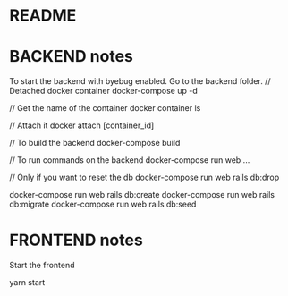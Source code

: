 # README

# BACKEND notes

To start the backend with byebug enabled. Go to the backend folder.
// Detached docker container
docker-compose up -d

// Get the name of the container
docker container ls

// Attach it
docker attach [container_id]

// To build the backend
docker-compose build

// To run commands on the backend
docker-compose run web ...

// Only if you want to reset the db
docker-compose run web rails db:drop

docker-compose run web rails db:create
docker-compose run web rails db:migrate
docker-compose run web rails db:seed

# FRONTEND notes

Start the frontend

yarn start
